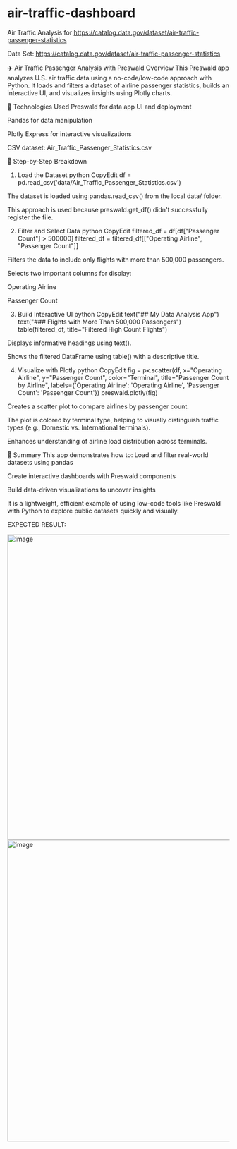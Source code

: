# air-traffic-dashboard
Air Traffic Analysis for https://catalog.data.gov/dataset/air-traffic-passenger-statistics

Data Set: https://catalog.data.gov/dataset/air-traffic-passenger-statistics


✈️ Air Traffic Passenger Analysis with Preswald
Overview
This Preswald app analyzes U.S. air traffic data using a no-code/low-code approach with Python. It loads and filters a dataset of airline passenger statistics, builds an interactive UI, and visualizes insights using Plotly charts.

🔧 Technologies Used
Preswald for data app UI and deployment


Pandas for data manipulation


Plotly Express for interactive visualizations


CSV dataset: Air_Traffic_Passenger_Statistics.csv


🔢 Step-by-Step Breakdown
1. Load the Dataset
python
CopyEdit
df = pd.read_csv('data/Air_Traffic_Passenger_Statistics.csv')

The dataset is loaded using pandas.read_csv() from the local data/ folder.


This approach is used because preswald.get_df() didn't successfully register the file.


2. Filter and Select Data
python
CopyEdit
filtered_df = df[df["Passenger Count"] > 500000]
filtered_df = filtered_df[["Operating Airline", "Passenger Count"]]

Filters the data to include only flights with more than 500,000 passengers.


Selects two important columns for display:


Operating Airline


Passenger Count


3. Build Interactive UI
python
CopyEdit
text("## My Data Analysis App")
text("### Flights with More Than 500,000 Passengers")
table(filtered_df, title="Filtered High Count Flights")

Displays informative headings using text().


Shows the filtered DataFrame using table() with a descriptive title.

4. Visualize with Plotly
python
CopyEdit
fig = px.scatter(df, 
                 x="Operating Airline", 
                 y="Passenger Count", 
                 color="Terminal",
                 title="Passenger Count by Airline",
                 labels={'Operating Airline': 'Operating Airline', 'Passenger Count': 'Passenger Count'})
preswald.plotly(fig)

Creates a scatter plot to compare airlines by passenger count.


The plot is colored by terminal type, helping to visually distinguish traffic types (e.g., Domestic vs. International terminals).


Enhances understanding of airline load distribution across terminals.


📝 Summary
This app demonstrates how to:
Load and filter real-world datasets using pandas


Create interactive dashboards with Preswald components


Build data-driven visualizations to uncover insights


It is a lightweight, efficient example of using low-code tools like Preswald with Python to explore public datasets quickly and visually.


EXPECTED RESULT:

<img width="693" alt="image" src="https://github.com/user-attachments/assets/a2fe3ea3-9de3-488a-b638-35a85e2da4ae" />
<img width="684" alt="image" src="https://github.com/user-attachments/assets/787c28ac-ff43-424e-a4e8-a7f8725ad1fc" />






